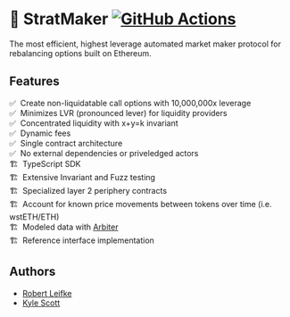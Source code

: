 # 🌸 StratMaker [![GitHub Actions][gha-badge]][gha]

[gha]: https://github.com/numoen/dry-powder/actions
[gha-badge]: https://github.com/numoen/dry-powder/actions/workflows/main.yml/badge.svg

The most efficient, highest leverage automated market maker protocol for rebalancing options built on Ethereum.

## Features

✅ &nbsp;Create non-liquidatable call options with 10,000,000x leverage<br/>
✅ &nbsp;Minimizes LVR (pronounced lever) for liquidity providers<br/>
✅ &nbsp;Concentrated liquidity with x+y=k invariant<br/>
✅ &nbsp;Dynamic fees<br/>
✅ &nbsp;Single contract architecture<br/>
✅ &nbsp;No external dependencies or priveledged actors<br/>
🏗️ &nbsp;TypeScript SDK<br/>
🏗️ &nbsp;Extensive Invariant and Fuzz testing<br/>
🏗️ &nbsp;Specialized layer 2 periphery contracts<br/>
🏗️ &nbsp;Account for known price movements between tokens over time (i.e. wstETH/ETH)<br/>
🏗️ &nbsp;Modeled data with [Arbiter](https://github.com/primitivefinance/arbiter)<br/>
🏗️ &nbsp;Reference interface implementation<br/>

## Authors

- [Robert Leifke](https://twitter.com/robertleifke)
- [Kyle Scott](https://twitter.com/kyscott18)
